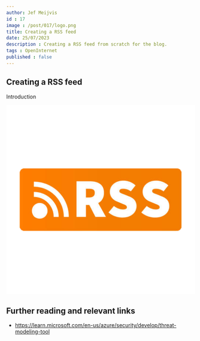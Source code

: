 ```yaml
---
author: Jef Meijvis
id : 17
image : /post/017/logo.png
title: Creating a RSS feed
date: 25/07/2023
description : Creating a RSS feed from scratch for the blog.
tags : OpenInternet
published : false
---
```


## Creating a RSS feed
Introduction

![RSS Logo [medium]](/static/post/017/logo.png)

## Further reading and relevant links
- https://learn.microsoft.com/en-us/azure/security/develop/threat-modeling-tool